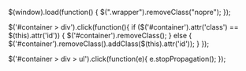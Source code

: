 $(window).load(function() {
    $(".wrapper").removeClass("nopre");
  });
  
  $('#container > div').click(function(){
    if ($('#container').attr('class') == $(this).attr('id')) {
      $('#container').removeClass();
    } else {
      $('#container').removeClass().addClass($(this).attr('id'));
    }
  });
  
  $('#container > div > ul').click(function(e){
    e.stopPropagation();
  });
